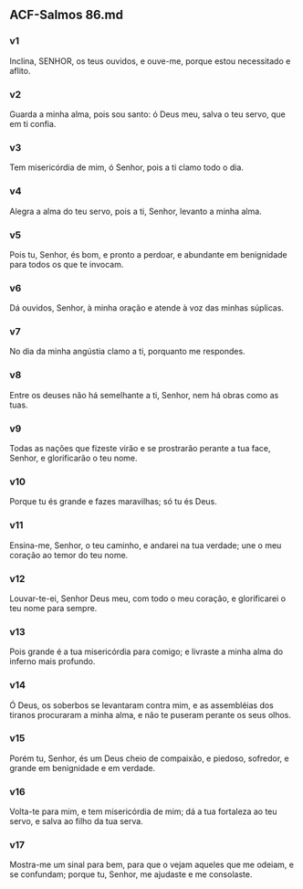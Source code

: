 ## ACF-Salmos 86.md
### v1
 Inclina, SENHOR, os teus ouvidos, e ouve-me, porque estou necessitado e aflito.
### v2
 Guarda a minha alma, pois sou santo: ó Deus meu, salva o teu servo, que em ti confia.
### v3
 Tem misericórdia de mim, ó Senhor, pois a ti clamo todo o dia.
### v4
 Alegra a alma do teu servo, pois a ti, Senhor, levanto a minha alma.
### v5
 Pois tu, Senhor, és bom, e pronto a perdoar, e abundante em benignidade para todos os que te invocam.
### v6
 Dá ouvidos, Senhor, à minha oração e atende à voz das minhas súplicas.
### v7
 No dia da minha angústia clamo a ti, porquanto me respondes.
### v8
 Entre os deuses não há semelhante a ti, Senhor, nem há obras como as tuas.
### v9
 Todas as nações que fizeste virão e se prostrarão perante a tua face, Senhor, e glorificarão o teu nome.
### v10
 Porque tu és grande e fazes maravilhas; só tu és Deus.
### v11
 Ensina-me, Senhor, o teu caminho, e andarei na tua verdade; une o meu coração ao temor do teu nome.
### v12
 Louvar-te-ei, Senhor Deus meu, com todo o meu coração, e glorificarei o teu nome para sempre.
### v13
 Pois grande é a tua misericórdia para comigo; e livraste a minha alma do inferno mais profundo.
### v14
 Ó Deus, os soberbos se levantaram contra mim, e as assembléias dos tiranos procuraram a minha alma, e não te puseram perante os seus olhos.
### v15
 Porém tu, Senhor, és um Deus cheio de compaixão, e piedoso, sofredor, e grande em benignidade e em verdade.
### v16
 Volta-te para mim, e tem misericórdia de mim; dá a tua fortaleza ao teu servo, e salva ao filho da tua serva.
### v17
 Mostra-me um sinal para bem, para que o vejam aqueles que me odeiam, e se confundam; porque tu, Senhor, me ajudaste e me consolaste.
